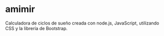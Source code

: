 # amimir
Calculadora de ciclos de sueño creada con node.js, JavaScript, utilizando CSS y la librería de Bootstrap.
